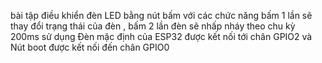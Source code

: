 bài tập điều khiển đèn LED bằng nút bấm với các chức năng bấm 1 lần sẽ thay đổi trạng thái của đèn , bấm 2 lần đèn sẽ nhấp nháy theo chu kỳ 200ms sử dụng Đèn mặc định của ESP32 được kết nối tới chân GPIO2 và Nút boot được kết nối đến chân GPIO0

